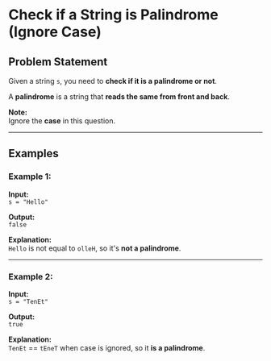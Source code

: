 # Check if a String is Palindrome (Ignore Case)

## Problem Statement

Given a string `s`, you need to **check if it is a palindrome or not**.

A **palindrome** is a string that **reads the same from front and back**.

**Note:**  
Ignore the **case** in this question.

---

## Examples

### Example 1:

**Input:**  
`s = "Hello"`  

**Output:**  
`false`  

**Explanation:**  
`Hello` is not equal to `olleH`, so it's **not a palindrome**.

---

### Example 2:

**Input:**  
`s = "TenEt"`  

**Output:**  
`true`  

**Explanation:**  
`TenEt` == `tEneT` when case is ignored, so it **is a palindrome**.
